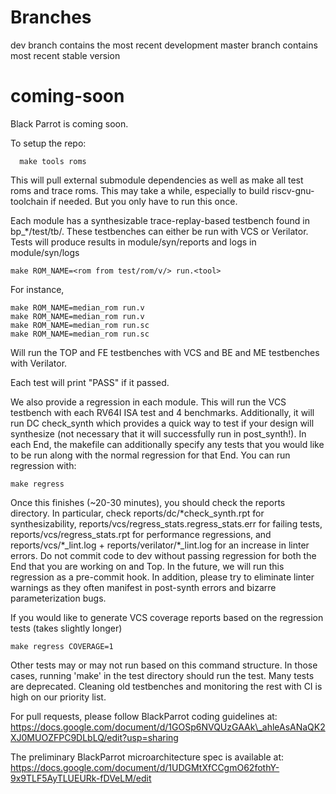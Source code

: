 # Branches

dev branch contains the most recent development
master branch contains most recent stable version

# coming-soon
Black Parrot is coming soon.

To setup the repo:
```
  make tools roms
```

This will pull external submodule dependencies as well as make all test roms and trace roms. This may take a while, especially to build riscv-gnu-toolchain if needed. But you only have to run this once.

Each module has a synthesizable trace-replay-based testbench found in bp\_\*/test/tb/. These testbenches can either be run with VCS or Verilator. Tests will produce results in module/syn/reports and logs in module/syn/logs
```
make ROM_NAME=<rom from test/rom/v/> run.<tool>
```

For instance, 

```
make ROM_NAME=median_rom run.v
make ROM_NAME=median_rom run.v
make ROM_NAME=median_rom run.sc
make ROM_NAME=median_rom run.sc
```

Will run the TOP and FE testbenches with VCS and BE and ME testbenches with Verilator.

Each test will print "PASS" if it passed.

We also provide a regression in each module. This will run the VCS testbench with each RV64I ISA test and 4 benchmarks. Additionally, it will run DC check\_synth which provides a quick way to test if your design will synthesize (not necessary that it will successfully run in post\_synth!). In each End, the makefile can additionally specify any tests that you would like to be run along with the normal regression for that End. You can run regression with:

```
make regress
```

Once this finishes (~20-30 minutes), you should check the reports directory. In particular, check reports/dc/\*check\_synth.rpt for synthesizability, reports/vcs/regress\_stats.regress\_stats.err for failing tests, reports/vcs/regress\_stats.rpt for performance regressions, and reports/vcs/\*\_lint.log + reports/verilator/\*\_lint.log for an increase in linter errors. Do not commit code to dev without passing regression for both the End that you are working on and Top. In the future, we will run this regression as a pre-commit hook. In addition, please try to eliminate linter warnings as they often manifest in post-synth errors and bizarre parameterization bugs.

If you would like to generate VCS coverage reports based on the regression tests (takes slightly longer)

```
make regress COVERAGE=1
```

Other tests may or may not run based on this command structure.  In those cases, running 'make' in the test directory should run the test. Many tests are deprecated. Cleaning old testbenches and monitoring the rest with CI is high on our priority list.

For pull requests, please follow BlackParrot coding guidelines at:
https://docs.google.com/document/d/1GOSp6NVQUzGAAk\_ahleAsANaQK2XJ0MUOZFPC9DLbLQ/edit?usp=sharing

The preliminary BlackParrot microarchitecture spec is available at:
https://docs.google.com/document/d/1UDGMtXfCCgmO62fothY-9x9TLF5AyTLUEURk-fDVeLM/edit


